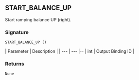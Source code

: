 ## START\_BALANCE\_UP

Start ramping balance UP (right).


### Signature

`START_BALANCE_UP ()`


| Parameter | Description |
| --- | --- |--
| int | Output Binding ID |


### Returns

`None`